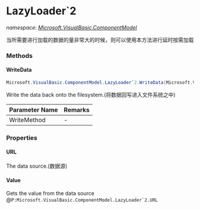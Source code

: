 ﻿# LazyLoader`2
_namespace: <a href="#" onClick="load('/docs/Microsoft.VisualBasic.ComponentModel/index.md')">Microsoft.VisualBasic.ComponentModel</a>_

当所需要进行加载的数据的量非常大的时候，则可以使用本方法进行延时按需加载



### Methods

#### WriteData
```csharp
Microsoft.VisualBasic.ComponentModel.LazyLoader`2.WriteData(Microsoft.VisualBasic.ComponentModel.LazyLoader{`0,`1}.DataWriteMethod)
```
Write the data back onto the filesystem.(将数据回写进入文件系统之中)

|Parameter Name|Remarks|
|--------------|-------|
|WriteMethod|-|



### Properties

#### URL
The data source.(数据源)
#### Value
Gets the value from the data source @``P:Microsoft.VisualBasic.ComponentModel.LazyLoader`2.URL``
